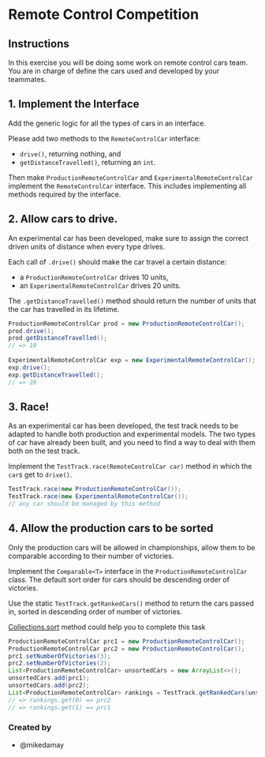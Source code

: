 # Remote Control Competition

## Instructions

In this exercise you will be doing some work on remote control cars team. You are in charge of define the cars used and developed
by your teammates.

## 1. Implement the Interface
Add the generic logic for all the types of cars in an interface.

Please add two methods to the `RemoteControlCar` interface:
- `drive()`, returning nothing, and
- `getDistanceTravelled()`, returning an `int`.

Then make `ProductionRemoteControlCar` and `ExperimentalRemoteControlCar` implement the `RemoteControlCar` interface.
This includes implementing all methods required by the interface.

## 2. Allow cars to drive.
An experimental car has been developed, make sure to assign the correct driven units of distance when every type drives.

Each call of `.drive()` should make the car travel a certain distance:
- a `ProductionRemoteControlCar` drives 10 units,
- an `ExperimentalRemoteControlCar` drives 20 units.

The `.getDistanceTravelled()` method should return the number of units that the car has travelled in its lifetime.

```java
ProductionRemoteControlCar prod = new ProductionRemoteControlCar();
prod.drive();
prod.getDistanceTravelled();
// => 10
        
ExperimentalRemoteControlCar exp = new ExperimentalRemoteControlCar();
exp.drive();
exp.getDistanceTravelled();
// => 20
```

## 3. Race!
As an experimental car has been developed, the test track needs to be adapted to handle both production and experimental models. The two types of car have already been built, and you need to find a way to deal with them both on the test track.

Implement the `TestTrack.race(RemoteControlCar car)` method in which the `car`s get to `drive()`.
```java
TestTrack.race(new ProductionRemoteControlCar());
TestTrack.race(new ExperimentalRemoteControlCar());
// any car should be managed by this method
```

## 4. Allow the production cars to be sorted

Only the production cars will be allowed in championships, allow them to be comparable according to their number of victories.

Implement the `Comparable<T>` interface in the `ProductionRemoteControlCar` class.
The default sort order for cars should be descending order of victories.

Use the static `TestTrack.getRankedCars()` method to return the cars passed in, sorted in descending order of number of victories.

<div class="hint">
 <a href="https://docs.oracle.com/javase/7/docs/api/java/util/Collections.html#sort(java.util.List)" target="_blank">Collections.sort</a> method could help you to complete this task
</div>

```java
ProductionRemoteControlCar prc1 = new ProductionRemoteControlCar();
ProductionRemoteControlCar prc2 = new ProductionRemoteControlCar();
prc1.setNumberOfVictories(3);
prc2.setNumberOfVictories(2);
List<ProductionRemoteControlCar> unsortedCars = new ArrayList<>();
unsortedCars.add(prc1);
unsortedCars.add(prc2);
List<ProductionRemoteControlCar> rankings = TestTrack.getRankedCars(unsortedCars);
// => rankings.get(0) == prc2
// => rankings.get(1) == prc1
```

### Created by
- @mikedamay